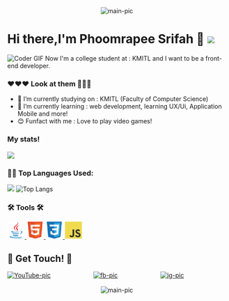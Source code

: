 <!-- main picture profile -->
<div align="center" style="justify-content: space-between;">
  <img src="https://scontent.fbkk12-4.fna.fbcdn.net/v/t39.30808-6/p960x960/272919761_4833903906699402_1889016058049590622_n.jpg?_nc_cat=110&ccb=1-5&_nc_sid=730e14&_nc_eui2=AeGPukk4BE_Cs_wsgrVtgZpId3dfkM2BDQV3d1-QzYENBaIIiPWyk9cZKq4FQtPmE11abPQpoQNp7_xzoztle76g&_nc_ohc=WWsGCFEaehQAX8t7bOK&_nc_zt=23&_nc_ht=scontent.fbkk12-4.fna&oh=00_AT8Yn4WpCFFAm6Q6nDxKjG-rOVPZWOVYsANfuAXWULD7KQ&oe=61FE7966" width="1013" height="450" alt="main-pic">
</div>

<!-- note-1 -->
# Hi there,I'm Phoomrapee Srifah 👋 <img src="https://user-images.githubusercontent.com/42378118/110234147-e3259600-7f4e-11eb-95be-0c4047144dea.gif" width="30">
<img src="https://media.giphy.com/media/SWoSkN6DxTszqIKEqv/giphy.gif" alt="Coder GIF" width="500">
Now I'm a college student at : KMITL and I want to be a front-end developer.

<!-- mystory -->
### ❤️❤️❤️ Look at them 👀👀👀
- 🔭 I’m currently studying on : KMITL (Faculty of Computer Science)
- 🌱 I’m currently learning : web development, learning UX/Ui, Application Mobile and more!
- 😊 Funfact with me : Love to play video games!

### My stats!
<img
  align="center"
  src="https://github-readme-stats.vercel.app/api?username=PPhoomkmitl&show_icons=true&theme=radical"
/>
### 👨‍💻 Top Languages Used:
![](https://github-profile-summary-cards.vercel.app/api/cards/repos-per-language?username=PPhoomkmitl&theme=nord_dark)
![Top Langs](https://github-readme-stats.vercel.app/api/top-langs/?username=PPhoomkmitl&&theme=radical)


<!-- ### 📈 GitHub Activity Graph:
 ![GitHubActivityGraph](https://activity-graph.herokuapp.com/graph?username=PPhoomkmitl&theme=github)
  -->
### 🛠️ Tools 🛠️

<p align="start">
  <a href="https://www.python.org" target="_blank">
    <img
      src="https://raw.githubusercontent.com/devicons/devicon/master/icons/java/java-original.svg"
      alt="Python"
      width="40"
      height="40"
    />
  </a>
    <a href="https://www.programiz.com/c-programming" target="_blank">
    <img
      src="https://raw.githubusercontent.com/devicons/devicon/master/icons/html5/html5-original.svg"
      alt="C"
      width="40"
      height="40"
    />
  </a>
  <a href="https://www.programiz.com/c-programming" target="_blank">
    <img
      src="https://raw.githubusercontent.com/devicons/devicon/master/icons/css3/css3-original.svg"
      alt="C"
      width="40"
      height="40"
    />
  </a>
  <a href="https://www.programiz.com/c-programming" target="_blank">
    <img
      src="https://raw.githubusercontent.com/devicons/devicon/master/icons/javascript/javascript-original.svg"
      alt="C"
      width="40"
      height="40"
    />
  </a>
  



## 📝 Get Touch! 📝
<div style="display: flex; justify-content: space-between">
  <a href="https://www.youtube.com/channel/UC1bJb9GAaRdcn7O_abQ-4sg/featured">
    <img
      src="https://upload.wikimedia.org/wikipedia/commons/thumb/0/09/YouTube_full-color_icon_%282017%29.svg/2560px-YouTube_full-color_icon_%282017%29.svg.png"
      width="50"
      height="40"
      alt="YouTube-pic"
    />
  </a>
  <a href="https://web.facebook.com/phoomzamak/">
    <img
      src="https://upload.wikimedia.org/wikipedia/commons/thumb/1/16/Facebook-icon-1.png/640px-Facebook-icon-1.png"
      width="40"
      height="40"
      alt="fb-pic"
    />
  </a>
  <a href="https://www.instagram.com/pp.sfah/?hl=en">
    <img
      src="https://www.mmthailand.com/wp-content/uploads/2020/04/ig-icon.png"
      height="40"
      width="40"
      alt="ig-pic"
    />
  </a>
  <div></div>
</div>
<!-- <img
  align="center"
  src="https://github.com/PPhoomkmitl"
/>
 -->
<br>
<div align="center" style="justify-content: space-between;">
  <img src="https://scontent.fbkk13-2.fna.fbcdn.net/v/t39.30808-6/273017752_4834117320011394_4723962988177814742_n.jpg?_nc_cat=107&ccb=1-5&_nc_sid=730e14&_nc_eui2=AeEqylUsKFwDyyDdYXhwauP9R0a3eoUbOPFHRrd6hRs48SVKn1r_bVTUjfwakDr1iZpaRw2Ped2Cf5c2r5HIutKn&_nc_ohc=iI46HuwDM-YAX-BzwAd&_nc_zt=23&_nc_ht=scontent.fbkk13-2.fna&oh=00_AT9FDKiCAq7QyepVTLB_P5id4XKsMUKBGDBhVA6zyjigeg&oe=61FF59B1" width="1200" height="350" alt="main-pic">
</div>

